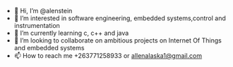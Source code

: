 - 👋 Hi, I’m @alenstein
- 👀 I’m interested in software engineering, embedded systems,control and instrumentation
- 🌱 I’m currently learning c, c++ and java 
- 💞️ I’m looking to collaborate on ambitious projects on Internet Of Things and embedded systems
- 📫 How to reach me +263771258933 or allenalaska1@gmail.com

<!---
alenstein/alenstein is a ✨ special ✨ repository because its `README.md` (this file) appears on your GitHub profile.
You can click the Preview link to take a look at your changes.
--->
